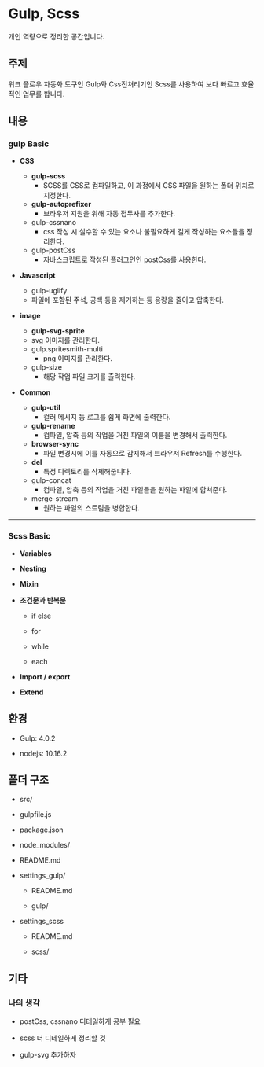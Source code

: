 # Gulp, Scss

개인 역량으로 정리한 공간입니다.

## 주제

워크 플로우 자동화 도구인 Gulp와 Css전처리기인 Scss를 사용하여 보다 빠르고 효율적인 업무를 합니다.

## 내용

### gulp Basic

- **CSS**

  - **gulp-scss**
      - SCSS를 CSS로 컴파일하고, 이 과정에서 CSS 파일을 원하는 폴더 위치로 지정한다.
  - **gulp-autoprefixer**
      - 브라우저 지원을 위해 자동 접두사를 추가한다.
  - gulp-cssnano
      - css 작성 시 실수할 수 있는 요소나 불필요하게 길게 작성하는 요소들을 정리한다.
  - gulp-postCss
      - 자바스크립트로 작성된 플러그인인 postCss를 사용한다.

- **Javascript**

	- gulp-uglify
    - 파일에 포함된 주석, 공백 등을 제거하는 등 용량을 줄이고 압축한다.

- **image**

	- **gulp-svg-sprite**
    - svg 이미지를 관리한다.
  - gulp.spritesmith-multi
      - png 이미지를 관리한다.
  - gulp-size
      - 해당 작업 파일 크기를 출력한다.

- **Common**

  - **gulp-util**
      - 컬러 메시지 등 로그를 쉽게 화면에 출력한다.
  - **gulp-rename**
      - 컴파일, 압축 등의 작업을 거친 파일의 이름을 변경해서 출력한다.
  - **browser-sync**
      - 파일 변경시에 이를 자동으로 감지해서 브라우저 Refresh를 수행한다.
  - **del**
      - 특정 디렉토리를 삭제해줍니다.
  - gulp-concat
      - 컴파일, 압축 등의 작업을 거친 파일들을 원하는 파일에 합쳐준다.
  - merge-stream
      - 원하는 파일의 스트림을 병합한다.

---

### Scss Basic

- **Variables**

- **Nesting**

- **Mixin**

- **조건문과 반복문**

	- if else

	- for

	- while

	- each

- **Import / export**

- **Extend**

## 환경

- Gulp: 4.0.2

- nodejs: 10.16.2

## 폴더 구조

- src/

- gulpfile.js

- package.json

- node_modules/

- README.md

- settings_gulp/

	- README.md

	- gulp/

- settings_scss

	- README.md

	- scss/

## 기타

### 나의 생각

- postCss, cssnano 디테일하게 공부 필요

- scss 더 디테일하게 정리할 것

- gulp-svg 추가하자 




